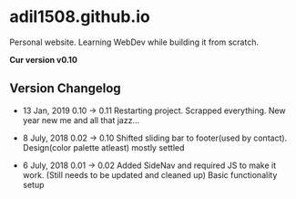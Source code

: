 # adil1508.github.io
Personal website. 
Learning WebDev while building it from scratch.

**Cur version v0.10**


## Version Changelog

* 13 Jan, 2019
0.10 -> 0.11
Restarting project. Scrapped everything. New year new me and all that jazz...

* 8 July, 2018
0.02 -> 0.10
Shifted sliding bar to footer(used by contact). Design(color palette atleast) mostly settled

* 6 July, 2018
0.01 -> 0.02
Added SideNav and required JS to make it work. (Still needs to be updated and cleaned up) Basic functionality setup

